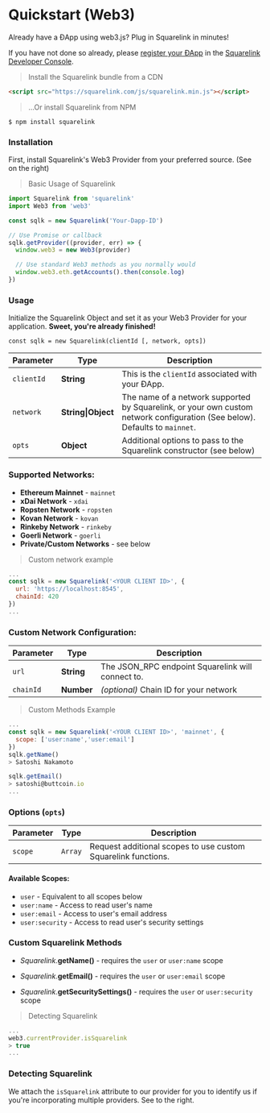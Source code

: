 
# **Quickstart (Web3)**

Already have a ÐApp using web3.js? Plug in Squarelink in minutes!

If you have not done so already, please [register your ÐApp](#getting-started) in the [Squarelink Developer Console](https://dev.squarelink.com).

> Install the Squarelink bundle from a CDN

```html
<script src="https://squarelink.com/js/squarelink.min.js"></script>
```

> ...Or install Squarelink from NPM

```shell
$ npm install squarelink
```

### Installation

First, install Squarelink's Web3 Provider from your preferred source. (See on the right)


> Basic Usage of Squarelink

```javascript
import Squarelink from 'squarelink'
import Web3 from 'web3'

const sqlk = new Squarelink('Your-Dapp-ID')

// Use Promise or callback
sqlk.getProvider((provider, err) => {
  window.web3 = new Web3(provider)

  // Use standard Web3 methods as you normally would
  window.web3.eth.getAccounts().then(console.log)
})
```

### Usage

Initialize the Squarelink Object and set it as your Web3 Provider for your application. **Sweet, you're already finished!**

`const sqlk = new Squarelink(clientId [, network, opts])`

Parameter | Type | Description
--------- | ------- | -----------
`clientId` | **String** | This is the `clientId` associated with your ÐApp.
`network` | **String&#124;Object** | The name of a network supported by Squarelink, or your own custom network configuration (See below). Defaults to `mainnet`.
`opts` | **Object** | Additional options to pass to the Squarelink constructor (see below)



### Supported Networks:

- **Ethereum Mainnet** - `mainnet`
- **xDai Network** - `xdai`
- **Ropsten Network** - `ropsten`
- **Kovan Network** - `kovan`
- **Rinkeby Network** - `rinkeby`
- **Goerli Network** - `goerli`
- **Private/Custom Networks** - see below

> Custom network example

```javascript
...
const sqlk = new Squarelink('<YOUR CLIENT ID>', {
  url: 'https://localhost:8545',
  chainId: 420
})
...
```

### Custom Network Configuration:

Parameter | Type | Description
--------- | ------- | -----------
`url` | **String** | The JSON_RPC endpoint Squarelink will connect to.
`chainId` | **Number** | *(optional)* Chain ID for your network

> Custom Methods Example

```javascript
...
const sqlk = new Squarelink('<YOUR CLIENT ID>', 'mainnet', {
  scope: ['user:name','user:email']
})
sqlk.getName()
> Satoshi Nakamoto

sqlk.getEmail()
> satoshi@buttcoin.io
...
```

### Options (`opts`)

Parameter | Type | Description
--------- | ------- | -----------
`scope` | `Array` | Request additional scopes to use custom Squarelink functions.

#### Available Scopes:
- `user` - Equivalent to all scopes below
- `user:name` - Access to read user's name
- `user:email` - Access to user's email address
- `user:security` - Access to read user's security settings

### Custom Squarelink Methods

- *Squarelink*.**getName()** - requires the `user` or `user:name` scope

- *Squarelink*.**getEmail()** - requires the `user` or `user:email` scope

- *Squarelink*.**getSecuritySettings()** - requires the `user` or `user:security` scope


> Detecting Squarelink

```javascript
...
web3.currentProvider.isSquarelink
> true
...
```

### Detecting Squarelink

We attach the `isSquarelink` attribute to our provider for you to identify us if you're incorporating multiple providers. See to the right. 
